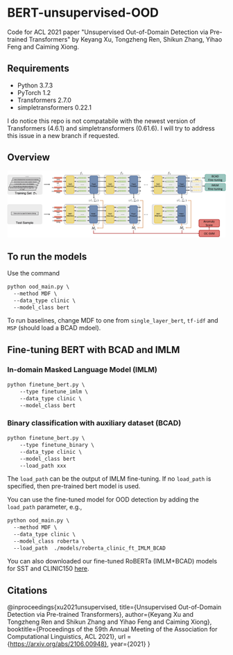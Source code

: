 # BERT-unsupervised-OOD
Code for ACL 2021 paper "Unsupervised Out-of-Domain Detection via Pre-trained Transformers" by Keyang Xu, Tongzheng Ren, Shikun Zhang, Yihao Feng and Caiming Xiong.

## Requirements

* Python 3.7.3
* PyTorch 1.2
* Transformers 2.7.0
* simpletransformers 0.22.1

I do notice this repo is not compatabile with the newest version of Transformers (4.6.1) and simpletransformers (0.61.6). I will try to address this issue in a new branch if requested. 

## Overview
![An overview of using Mahalanobis distance features (MDF) extracted from a pre-trained transformer $f$ to detect out-of-domain data.](overview.jpg)

## To run the models
Use the command 
```
python ood_main.py \
  --method MDF \
  --data_type clinic \
  --model_class bert
```

To run baselines, change MDF to one from ``single_layer_bert``, ``tf-idf`` and ``MSP`` (should load a BCAD mdoel). 


## Fine-tuning BERT with BCAD and IMLM

### In-domain Masked Language Model (IMLM)
```
python finetune_bert.py \
    --type finetune_imlm \ 
    --data_type clinic \ 
    --model_class bert
```

### Binary   classification   with   auxiliary   dataset (BCAD)
```
python finetune_bert.py \
    --type finetune_binary \ 
    --data_type clinic \ 
    --model_class bert
    --load_path xxx
```
The ``load_path`` can be the output of IMLM fine-tuning. If no ``load_path`` is specified, then pre-trained bert model is used. 

You can use the fine-tuned model for OOD detection by adding the ``load_path`` parameter, e.g., 

```
python ood_main.py \
  --method MDF \
  --data_type clinic \
  --model_class roberta \
  --load_path  ./models/roberta_clinic_ft_IMLM_BCAD
```

You can also downloaded our fine-tuned RoBERTa (IMLM+BCAD) models for SST and CLINIC150 [here](https://drive.google.com/drive/folders/1CVKEITegBMaPRwfIUtNktBhpTAjzqhYW?usp=sharing). 




## Citations
@inproceedings{xu2021unsupervised,
  title={Unsupervised Out-of-Domain Detection via Pre-trained Transformers},
  author={Keyang Xu and Tongzheng Ren and Shikun Zhang and Yihao Feng and Caiming Xiong},
  booktitle={Proceedings of the 59th Annual Meeting of the Association for Computational Linguistics, ACL 2021},
  url       = {https://arxiv.org/abs/2106.00948},
  year={2021}
}
